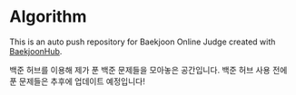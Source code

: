 # Algorithm
This is an auto push repository for Baekjoon Online Judge created with [BaekjoonHub](https://github.com/BaekjoonHub/BaekjoonHub).

백준 허브를 이용해 제가 푼 백준 문제들을 모아놓은 공간입니다. 백준 허브 사용 전에 푼 문제들은 추후에 업데이트 예정입니다!
